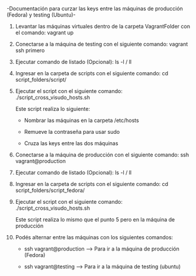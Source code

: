-Documentación para curzar las keys entre las máquinas de producción (Fedora) y testing (Ubuntu)-

1) Levantar las máquinas virtuales dentro de la carpeta VagrantFolder con el comando: vagrant up

2) Conectarse a la máquina de testing con el siguiente comando: vagrant ssh primero

3) Ejecutar comando de listado (Opcional): ls -l / ll

4) Ingresar en la carpeta de scripts con el siguiente comando: cd script_folders/script/

5) Ejecutar el script con el siguiente comando: ./script_cross_visudo_hosts.sh

     Este script realiza lo siguiente:

      - Nombrar las máquinas en la carpeta /etc/hosts

      - Remueve la contraseña para usar sudo

      - Cruza las keys entre las dos máquinas
        
6) Conectarse a la máquina de producción con el siguiente comando: ssh vagrant@production

7) Ejecutar comando de listado (Opcional): ls -l / ll

8) Ingresar en la carpeta de scripts con el siguiente comando: cd script_folders/script_fedora/

9) Ejecutar el script con el siguiente comando: ./script_cross_visudo_hosts.sh

     Este script realiza lo mismo que el punto 5 pero en la máquina de producción

10) Podés alternar entre las máquinas con los siguientes comandos:

    -  ssh vagrant@production --> Para ir a la máquina de producción (Fedora)
   
    -  ssh vagrant@testing --> Para ir a la máquina de testing (ubuntu)

